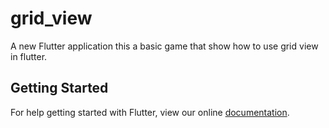 # grid_view

A new Flutter application this a basic game that show how to use grid view in flutter.

## Getting Started

For help getting started with Flutter, view our online
[documentation](https://flutter.io/).
